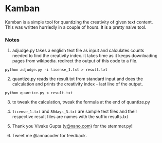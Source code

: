 Kamban
======

Kamban is a simple tool for quantizing the creativity of given text content. This was written hurriedly in a couple of hours. It is a pretty naive tool.

### Notes

1. adjudge.py takes a english text file as input and calculates
counts needed to find the creativity index. it takes time as
it keeps downloading pages from wikipedia. redirect the output
of this code to a file.

`python adjudge.py -i license_1.txt > result.txt`

2. quantize.py reads the result.txt from standard input and does the calculation and
prints the creativity index - last line of the output.

`python quantize.py < result.txt`

3. to tweak the calculation, tweak the formula at the end of quantize.py

4. `license_1.txt` and `80days_3.txt` are sample test files and their respective
result files are names with the suffix results.txt

5. Thank you Vivake Gupta (v@nano.com) for the stemmer.py!

6. Tweet me @annacoder for feedback.
